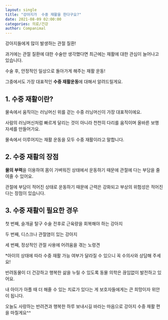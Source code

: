 ```yaml
---
layout: single
title: "강아지가  수중 재활을 한다구요?"
date: 2021-08-09 02:00:00
categories: 의료/건강
author: Companimal
---
```


강아지들에게 많이 발생하는 관절 질환!

과거에는 관절 질환에 대한 수술만 생각했다면 최근에는 재활에 대한 관심이 늘어나고 있습니다.

수술 후, 안정적인 일상으로 돌아가게 해주는 재활 운동!

그중에서도 가장 대표적인 **수중 재활운동**에 대해서 알려드릴게요.

## 1. 수중 재활이란?

물속에서 움직이는 러닝머신 위를 걷는 수중 러닝머신이 가장 대표적이에요.

사람의 러닝머신처럼 빠르게 달리는 것이 아니라 천천히 다리를 움직이며 올바른 보행 자세를 만들어가요.

물속에서 이루어지는 재활 운동을 모두 수중 재활이라고 말합니다.

## 2. 수중 재활의 장점

**물의 부력**을 이용하여 몸이 가벼워진 상태에서 운동하기 때문에 관절에 다는 부담을 줄여줄 수 있어요.

관절에 부담이 적어진 상태로 운동하기 때문에 근력은 강화되고 부상의 위험성은 적어진다는 장점이 있습니다.

## 3. 수중 재활이 필요한 경우

첫 번째, 슬개골 탈구 수술 전후로 근육량을 회복해야 하는 강아지

두 번째, 디스크나 관절염이 있는 강아지

세 번째, 정상적인 관절 사용에 어려움을 겪는 노령견

\*아이의 상태에 따라 수중 재활 가능 여부가 달라질 수 있으니 꼭 수의사와 상담해 주세요!

반려동물이 더 건강하고 행복한 삶을 누릴 수 있도록 동물 의학은 끊임없이 발전하고 있어요.

내 아이가 아플 때 더 해줄 수 있는 치료가 있다는 게 보호자들에게는 큰 희망이자 위안이 됩니다.

오늘도 사랑하는 반려견과 행복한 하루 보내시길 바라는 마음으로 강아지 수중 재활 편을 마칠게요^^
